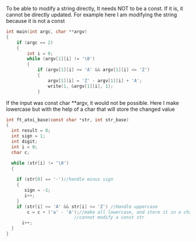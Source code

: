 To be able to modify a string directly, It needs NOT to be a const. If it is, it cannot be directly updated. 
For example here I am modifying the string because it is not a const 
``` c
int main(int argc, char **argv)
{
	if (argc == 2)
	{
		int i = 0;
		while (argv[1][i] != '\0')
		{
			if (argv[1][i] >= 'A' && argv[1][i] <= 'Z')
			{
				argv[1][i] = 'Z' - argv[1][i] + 'A';
				write(1, &argv[1][i], 1);
			}
```
If the input  was const char **argv, it would not be possible. 
Here I make lowercase but with the help of a char that will store the changed value
``` c
int ft_atoi_base(const char *str, int str_base)
{
  int result = 0;
  int sign = 1;
  int digit;
  int i = 0;
  char c;

  while (str[i] != '\0')
  {
    
    if (str[0] == '-')//handle minus sign
    {
       sign = -1;
       i++;
    }
    if (str[i] >= 'A' && str[i] <= 'Z') //Handle uppercase
        c = c + ('a' - 'A');//make all lowercase, and store it in a char, because we 
                          //cannot modify a const str
      i++;
  }
}
```
